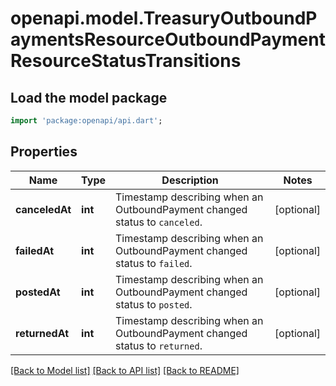 # openapi.model.TreasuryOutboundPaymentsResourceOutboundPaymentResourceStatusTransitions

## Load the model package
```dart
import 'package:openapi/api.dart';
```

## Properties
Name | Type | Description | Notes
------------ | ------------- | ------------- | -------------
**canceledAt** | **int** | Timestamp describing when an OutboundPayment changed status to `canceled`. | [optional] 
**failedAt** | **int** | Timestamp describing when an OutboundPayment changed status to `failed`. | [optional] 
**postedAt** | **int** | Timestamp describing when an OutboundPayment changed status to `posted`. | [optional] 
**returnedAt** | **int** | Timestamp describing when an OutboundPayment changed status to `returned`. | [optional] 

[[Back to Model list]](../README.md#documentation-for-models) [[Back to API list]](../README.md#documentation-for-api-endpoints) [[Back to README]](../README.md)


